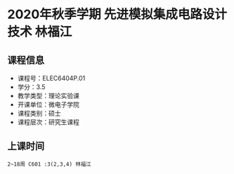 # 2020年秋季学期 先进模拟集成电路设计技术 林福江






## 课程信息

- 课程号：ELEC6404P.01
- 学分：3.5
- 教学类型：理论实验课
- 开课单位：微电子学院
- 课程类别：硕士
- 课程层次：研究生课程

## 上课时间

```
2~18周 C601 :3(2,3,4) 林福江
```

